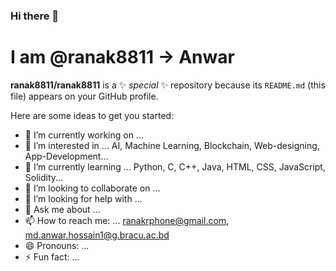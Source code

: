 ### Hi there 👋
# I am @ranak8811  -> Anwar

**ranak8811/ranak8811** is a ✨ _special_ ✨ repository because its `README.md` (this file) appears on your GitHub profile.

Here are some ideas to get you started:

- 🔭 I’m currently working on ...
- 👀 I’m interested in ... AI, Machine Learning, Blockchain, Web-designing, App-Development...
- 🌱 I’m currently learning ... Python, C, C++, Java, HTML, CSS, JavaScript, Solidity...
- 👯 I’m looking to collaborate on ...
- 🤔 I’m looking for help with ...
- 💬 Ask me about ...
- 📫 How to reach me: ... ranakrphone@gmail.com, md.anwar.hossain1@g.bracu.ac.bd
- 😄 Pronouns: ...
- ⚡ Fun fact: ...

